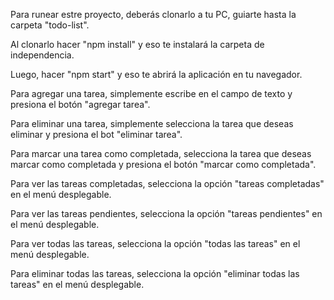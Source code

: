 Para runear estre proyecto, deberás clonarlo a tu PC, guiarte hasta la carpeta "todo-list".

Al clonarlo hacer "npm install" y eso te instalará la carpeta de independencia.

Luego, hacer "npm start" y eso te abrirá la aplicación en tu navegador.

Para agregar una tarea, simplemente escribe en el campo de texto y presiona el botón "agregar tarea".

Para eliminar una tarea, simplemente selecciona la tarea que deseas eliminar y presiona el bot 
"eliminar tarea".

Para marcar una tarea como completada, selecciona la tarea que deseas marcar como completada y 
presiona el botón "marcar como completada".

Para ver las tareas completadas, selecciona la opción "tareas completadas" en el menú desplegable.

Para ver las tareas pendientes, selecciona la opción "tareas pendientes" en el menú desplegable.

Para ver todas las tareas, selecciona la opción "todas las tareas" en el menú desplegable.

Para eliminar todas las tareas, selecciona la opción "eliminar todas las tareas" en el menú desplegable.
